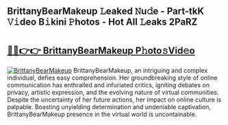 ## BrittanyBearMakeup 𝙻eaked 𝙽u𝚍e - Part-tkK 𝚅𝚒deo B𝚒kini 𝙿hotos - Hot All 𝙻eaks 2PaRZ

# <h2><a href="http://ld2g3y.urlbe.top/?page=BrittanyBearMakeup">🔗🔗👉👉 BrittanyBearMakeup P𝚑oto𝚜Vid𝚎o</a></h2>

[![BrittanyBearMakeup](https://i.imgur.com/eBuTRDB.gif)](http://ld2g3y.urlbe.top/?page=BrittanyBearMakeup)
BrittanyBearMakeup, an intriguing and complex individual, defies easy comprehension. Her groundbreaking style of online communication has enthralled and infuriated critics, igniting debates on privacy, artistic expression, and the evolving nature of virtual communities. Despite the uncertainty of her future actions, her impact on online culture is palpable. Boasting unyielding determination and undeniable captivation, BrittanyBearMakeup presence in the virtual world is uncontainable.
